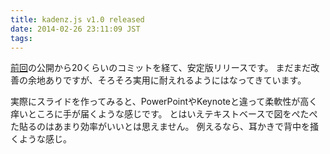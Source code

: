 ```yaml
---
title: kadenz.js v1.0 released
date: 2014-02-26 23:11:09 JST
tags: 
---
```


[前回](http://folioscope.hatenablog.jp/entry/2014/02/17/223515)の公開から20くらいのコミットを経て、安定版リリースです。
まだまだ改善の余地ありですが、そろそろ実用に耐えれるようにはなってきています。

実際にスライドを作ってみると、PowerPointやKeynoteと違って柔軟性が高く痒いところに手が届くような感じです。
とはいえテキストベースで図をぺたぺた貼るのはあまり効率がいいとは思えません。
例えるなら、耳かきで背中を掻くような感じ。


